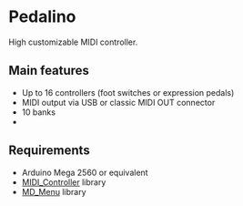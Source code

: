 # Pedalino
High customizable MIDI controller.

## Main features
- Up to 16 controllers (foot switches or expression pedals)
- MIDI output via USB or classic MIDI OUT connector
- 10 banks
- 

## Requirements
- Arduino Mega 2560 or equivalent
- [MIDI_Controller](https://github.com/tttapa/MIDI_controller) library
- [MD_Menu](https://github.com/MajicDesigns/MD_Menu) library
